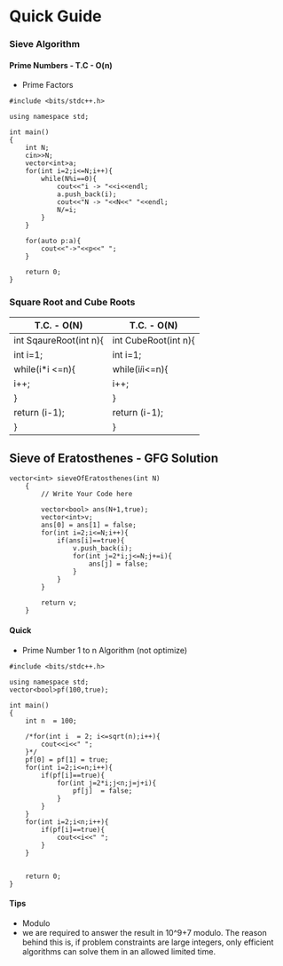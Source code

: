 # Quick Guide


### Sieve Algorithm 

#### Prime Numbers - T.C - O(n)

- Prime Factors
```
#include <bits/stdc++.h>

using namespace std;

int main()
{
    int N;
    cin>>N;
    vector<int>a;
    for(int i=2;i<=N;i++){
        while(N%i==0){
            cout<<"i -> "<<i<<endl;
            a.push_back(i);
            cout<<"N -> "<<N<<" "<<endl;
            N/=i;
        }
    }
    
    for(auto p:a){
        cout<<"->"<<p<<" ";
    }

    return 0;
}
```

### Square Root and Cube Roots 

|    T.C. - O(N)    |     T.C. - O(N)	|
|------------------	|------------------	|
| int SqaureRoot(int n){ 	| int CubeRoot(int n){ 	|
| int i=1;         	| int i=1;         	|
| while(i*i <=n){ 	| while(i*i*i<=n){ 	|
| i++;             	| i++;             	|
| }                	| }                	|
| return (i-1);    	| return (i-1);    	|
| }                	| }                	|


## Sieve of Eratosthenes - GFG Solution

```
vector<int> sieveOfEratosthenes(int N)
    {
        // Write Your Code here
        
        vector<bool> ans(N+1,true);
        vector<int>v;
        ans[0] = ans[1] = false;
        for(int i=2;i<=N;i++){
            if(ans[i]==true){
                v.push_back(i);
                for(int j=2*i;j<=N;j+=i){
                    ans[j] = false;
                }
            }
        }
        
        return v;
    }

```














#### Quick 

- Prime Number 1 to n Algorithm (not optimize)

```
#include <bits/stdc++.h>

using namespace std;
vector<bool>pf(100,true);

int main()
{
    int n  = 100;
    
    /*for(int i  = 2; i<=sqrt(n);i++){
        cout<<i<<" ";
    }*/
    pf[0] = pf[1] = true;
    for(int i=2;i<=n;i++){
        if(pf[i]==true){
            for(int j=2*i;j<n;j=j+i){
                pf[j]  = false;
            }
        }
    }
    for(int i=2;i<n;i++){
        if(pf[i]==true){
            cout<<i<<" ";
        }
    }
    

    return 0;
}

```


#### Tips 

- Modulo 
- we are required to answer the result in 10^9+7 modulo. The reason behind this is, if problem constraints are large integers, only efficient algorithms can solve them in an allowed limited time. 


